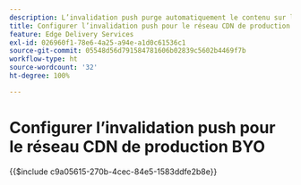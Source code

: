 ```yaml
---
description: L’invalidation push purge automatiquement le contenu sur le réseau CDN de production du client ou de la cliente (par exemple « www.votredomaine.com »), à chaque fois qu’un auteur ou une autrice publie des modifications de contenu.
title: Configurer l’invalidation push pour le réseau CDN de production BYO
feature: Edge Delivery Services
exl-id: 026960f1-78e6-4a25-a94e-a1d0c61536c1
source-git-commit: 05548d56d791584781606b02839c5602b4469f7b
workflow-type: ht
source-wordcount: '32'
ht-degree: 100%

---
```


# Configurer l’invalidation push pour le réseau CDN de production BYO

{{$include c9a05615-270b-4cec-84e5-1583ddfe2b8e}}
